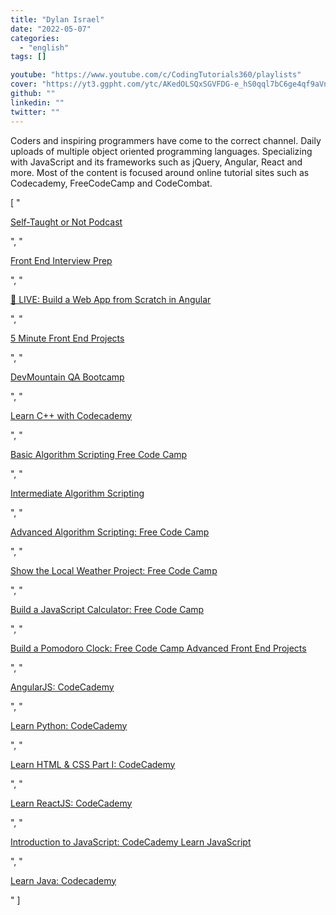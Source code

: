 ```yaml
---
title: "Dylan Israel"
date: "2022-05-07"
categories:
  - "english"
tags: []

youtube: "https://www.youtube.com/c/CodingTutorials360/playlists"
cover: "https://yt3.ggpht.com/ytc/AKedOLSQxSGVFDG-e_hS0qql7bC6ge4qf9aVnIMc8Sc=s88-c-k-c0x00ffffff-no-rj"
github: ""
linkedin: ""
twitter: ""
---
```


Coders and inspiring programmers have come to the correct channel. Daily uploads of multiple object oriented programming languages. Specializing with JavaScript and its frameworks such as jQuery, Angular, React and more. Most of the content is focused around online tutorial sites such as Codecademy, FreeCodeCamp and CodeCombat.

[
"<p><a href='https://www.youtube.com/watch?v=S1e_KCfhYFU&list=PLHdCowjFIBmLYQupkzkGs_K3poOrj9hJr'>Self-Taught or Not Podcast</a></p>",
"<p><a href='https://www.youtube.com/watch?v=kCzYGp4pWYE&list=PLHdCowjFIBmK73nxU5J9SJTw42C3efZqt'>Front End Interview Prep</a></p>",
"<p><a href='https://www.youtube.com/watch?v=cBVlbQXsihg&list=PLHdCowjFIBmLNpIZc4NANHWn-3M5M9zJs'>🔴 LIVE: Build a Web App from Scratch in Angular</a></p>",
"<p><a href='https://www.youtube.com/watch?v=nAjavMpwvFk&list=PLHdCowjFIBmKTT9FwKWTGITqnaisRqWD2'>5 Minute Front End Projects</a></p>",
"<p><a href='https://www.youtube.com/watch?v=cjr-YE2kNPk&list=PLHdCowjFIBmLIJ8C5tQ4sZBhoNIN02Fv2'>DevMountain QA Bootcamp</a></p>",
"<p><a href='https://www.youtube.com/watch?v=67WJ8nLMR0c&list=PLHdCowjFIBmJz5TWf0aczpbiPLVxAvHdm'>Learn C++ with Codecademy</a></p>",
"<p><a href='https://www.youtube.com/watch?v=UH1yswam6zQ&list=PLHdCowjFIBmKUl02476QUBh7xu9GQ1Gmu'>Basic Algorithm Scripting Free Code Camp</a></p>",
"<p><a href='https://www.youtube.com/watch?v=K2oVSsCYA4o&list=PLHdCowjFIBmKWPMBUmtlRLBhGc-GsshuH'>Intermediate Algorithm Scripting</a></p>",
"<p><a href='https://www.youtube.com/watch?v=5RRlHr6CX1Y&list=PLHdCowjFIBmKrj85zUftSt-U0Zu11f2yA'>Advanced Algorithm Scripting: Free Code Camp</a></p>",
"<p><a href='https://www.youtube.com/watch?v=eLK28VPJvCE&list=PLHdCowjFIBmLRvwkK0UNz0OA10pYI4H0g'>Show the Local Weather Project: Free Code Camp</a></p>",
"<p><a href='https://www.youtube.com/watch?v=24UvjYFDID0&list=PLHdCowjFIBmJ4KfgqZlvEOiRAZUHmD_cZ'>Build a JavaScript Calculator: Free Code Camp</a></p>",
"<p><a href='https://www.youtube.com/watch?v=5Fo_mWd1h-Q&list=PLHdCowjFIBmKUzwn32m1rAH14vCVldRu6'>Build a Pomodoro Clock: Free Code Camp Advanced Front End Projects</a></p>",
"<p><a href='https://www.youtube.com/watch?v=kccFzdsV28Q&list=PLHdCowjFIBmKWaqt7BQvTf_U6CkppLQJL'>AngularJS: CodeCademy</a></p>",
"<p><a href='https://www.youtube.com/watch?v=Ubtld2PGUhk&list=PLHdCowjFIBmI1UV60W1TVa7l91Psnw73E'>Learn Python: CodeCademy</a></p>",
"<p><a href='https://www.youtube.com/watch?v=kYh_Ab0fKtI&list=PLHdCowjFIBmKe5drgRcM3sxkgtLoNdYn2'>Learn HTML & CSS Part I: CodeCademy</a></p>",
"<p><a href='https://www.youtube.com/watch?v=_ANbDS-x6mQ&list=PLHdCowjFIBmKAswuBRRnooJI_tC6NI4nA'>Learn ReactJS: CodeCademy</a></p>",
"<p><a href='https://www.youtube.com/watch?v=LT5n1oJzzS4&list=PLHdCowjFIBmI75WQav-2oRV51sP54Zbh-'>Introduction to JavaScript: CodeCademy Learn JavaScript</a></p>",
"<p><a href='https://www.youtube.com/watch?v=ZcqqIt3KG68&list=PLHdCowjFIBmL84jSEUjRkr8BYhazZL2v3'>Learn Java: Codecademy</a></p>"
]
